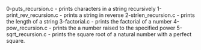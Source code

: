 0-puts_recursion.c - prints characters in a string recursively
1-print_rev_recursion.c - prints a string in reverse
2-strlen_recursion.c - prints the length of a string
3-factorial.c - prints the factorial of a number
4-pow_recursion.c - prints the a number raised to the specified power
5-sqrt_recursion.c - prints the square root of a natural number with a perfect square.
